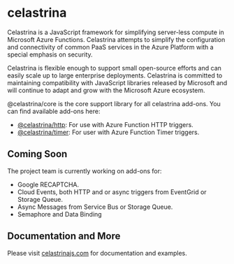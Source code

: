 # celastrina
Celastrina is a JavaScript framework for simplifying server-less compute in Microsoft Azure Functions. Celastrina 
attempts to simplify the configuration and connectivity of common PaaS services in the Azure Platform with a special 
emphasis on security.

Celastrina is flexible enough to support small open-source efforts and can easily scale up to large enterprise 
deployments. Celastrina is committed to maintaining compatibility with JavaScript libraries released by Microsoft and 
will continue to adapt and grow with the Microsoft Azure ecosystem.

@celastrina/core is the core support library for all celastrina add-ons. You can find available add-ons here:

- [@celastrina/http](https://www.npmjs.com/package/@celastrina/http): For use with Azure Function HTTP triggers.
- [@celastrina/timer](https://www.npmjs.com/package/@celastrina/timer): For user with Azure Function Timer triggers.

## Coming Soon
The project team is currently working on add-ons for:
- Google RECAPTCHA.
- Cloud Events, both HTTP and or async triggers from EventGrid or Storage Queue.
- Async Messages from Service Bus or Storage Queue.
- Semaphore and Data Binding

## Documentation and More
Please visit [celastrinajs.com](https://celastrinajs.com) for documentation and examples.
